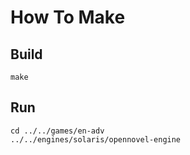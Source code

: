 How To Make
===========

## Build
```
make
```

## Run
```
cd ../../games/en-adv
../../engines/solaris/opennovel-engine
```
